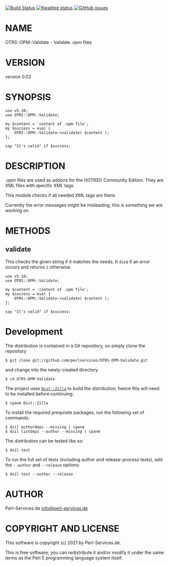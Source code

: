 [![Build Status](https://travis-ci.org/perlservices/OTRS-OPM-Validate.svg?branch=master)](https://travis-ci.org/perlservices/OTRS-OPM-Validate)
[![Kwalitee status](http://cpants.cpanauthors.org/dist/OTRS-OPM-Validate.png)](https://cpants.cpanauthors.org/dist/OTRS-OPM-Validate)
[![GitHub issues](https://img.shields.io/github/issues/perlservices/OTRS-OPM-Validate.svg)](https://github.com/perlservices/OTRS-OPM-Validate/issues)

# NAME

OTRS::OPM::Validate - Validate .opm files

# VERSION

version 0.02

# SYNOPSIS

    use v5.10;
    use OTRS::OPM::Validate;

    my $content = 'content of .opm file';
    my $success = eval {
        OTRS::OPM::Validate->validate( $content );
    };

    say "It's valid" if $success;

# DESCRIPTION

_.opm_ files are used as addons for the ((OTRS)) Community Edition. They are
XML files with specific XML tags.

This module checks if all needed XML tags are there.

Currently the error messages might be misleading, this is something we are working on.

# METHODS

## validate

This checks the given string if it matches the needs. It `die`s if an error occurs and returns `1` otherwise.

    use v5.10;
    use OTRS::OPM::Validate;

    my $content = 'content of .opm file';
    my $success = eval {
        OTRS::OPM::Validate->validate( $content );
    };

    say "It's valid" if $success;



# Development

The distribution is contained in a Git repository, so simply clone the
repository

```
$ git clone git://github.com/perlservices/OTRS-OPM-Validate.git
```

and change into the newly-created directory.

```
$ cd OTRS-OPM-Validate
```

The project uses [`Dist::Zilla`](https://metacpan.org/pod/Dist::Zilla) to
build the distribution, hence this will need to be installed before
continuing:

```
$ cpanm Dist::Zilla
```

To install the required prequisite packages, run the following set of
commands:

```
$ dzil authordeps --missing | cpanm
$ dzil listdeps --author --missing | cpanm
```

The distribution can be tested like so:

```
$ dzil test
```

To run the full set of tests (including author and release-process tests),
add the `--author` and `--release` options:

```
$ dzil test --author --release
```

# AUTHOR

Perl-Services.de <info@perl-services.de>

# COPYRIGHT AND LICENSE

This software is copyright (c) 2021 by Perl-Services.de.

This is free software; you can redistribute it and/or modify it under
the same terms as the Perl 5 programming language system itself.
